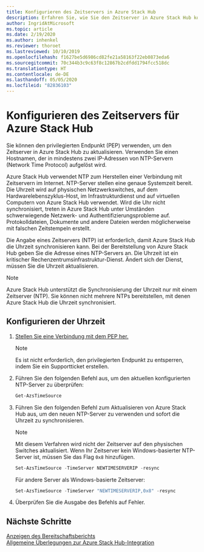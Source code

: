 ```yaml
---
title: Konfigurieren des Zeitservers in Azure Stack Hub
description: Erfahren Sie, wie Sie den Zeitserver in Azure Stack Hub konfigurieren.
author: IngridAtMicrosoft
ms.topic: article
ms.date: 2/19/2020
ms.author: inhenkel
ms.reviewer: thoroet
ms.lastreviewed: 10/10/2019
ms.openlocfilehash: f1627be5d6986cd82fe21a58163f22eb0873eda6
ms.sourcegitcommit: 70c344b3c9c63f8c12867b2cdfdd1794fcc518dc
ms.translationtype: HT
ms.contentlocale: de-DE
ms.lasthandoff: 05/05/2020
ms.locfileid: "82836103"
---
```

# <a name="configure-the-time-server-for-azure-stack-hub"></a>Konfigurieren des Zeitservers für Azure Stack Hub

Sie können den privilegierten Endpunkt (PEP) verwenden, um den Zeitserver in Azure Stack Hub zu aktualisieren. Verwenden Sie einen Hostnamen, der in mindestens zwei IP-Adressen von NTP-Servern (Network Time Protocol) aufgelöst wird.

Azure Stack Hub verwendet NTP zum Herstellen einer Verbindung mit Zeitservern im Internet. NTP-Server stellen eine genaue Systemzeit bereit. Die Uhrzeit wird auf physischen Netzwerkswitches, auf dem Hardwarelebenszyklus-Host, im Infrastrukturdienst und auf virtuellen Computern von Azure Stack Hub verwendet. Wird die Uhr nicht synchronisiert, treten in Azure Stack Hub unter Umständen schwerwiegende Netzwerk- und Authentifizierungsprobleme auf. Protokolldateien, Dokumente und andere Dateien werden möglicherweise mit falschen Zeitstempeln erstellt.

Die Angabe eines Zeitservers (NTP) ist erforderlich, damit Azure Stack Hub die Uhrzeit synchronisieren kann. Bei der Bereitstellung von Azure Stack Hub geben Sie die Adresse eines NTP-Servers an. Die Uhrzeit ist ein kritischer Rechenzentrumsinfrastruktur-Dienst. Ändert sich der Dienst, müssen Sie die Uhrzeit aktualisieren.

> [!NOTE]
> Azure Stack Hub unterstützt die Synchronisierung der Uhrzeit nur mit einem Zeitserver (NTP). Sie können nicht mehrere NTPs bereitstellen, mit denen Azure Stack Hub die Uhrzeit synchronisiert.

## <a name="configure-time"></a>Konfigurieren der Uhrzeit

1. [Stellen Sie eine Verbindung mit dem PEP her.](azure-stack-privileged-endpoint.md)
    > [!Note]  
    > Es ist nicht erforderlich, den privilegierten Endpunkt zu entsperren, indem Sie ein Supportticket erstellen.

2. Führen Sie den folgenden Befehl aus, um den aktuellen konfigurierten NTP-Server zu überprüfen:

    ```PowerShell
    Get-AzsTimeSource
    ```

3. Führen Sie den folgenden Befehl zum Aktualisieren von Azure Stack Hub aus, um den neuen NTP-Server zu verwenden und sofort die Uhrzeit zu synchronisieren.

    > [!Note]  
    > Mit diesem Verfahren wird nicht der Zeitserver auf den physischen Switches aktualisiert. Wenn Ihr Zeitserver kein Windows-basierter NTP-Server ist, müssen Sie das Flag `0x8` hinzufügen.

    ```PowerShell
    Set-AzsTimeSource -TimeServer NEWTIMESERVERIP -resync
    ```

    Für andere Server als Windows-basierte Zeitserver:

    ```PowerShell
    Set-AzsTimeSource -TimeServer "NEWTIMESERVERIP,0x8" -resync
    ```

4. Überprüfen Sie die Ausgabe des Befehls auf Fehler.


## <a name="next-steps"></a>Nächste Schritte

[Anzeigen des Bereitschaftsberichts](azure-stack-validation-report.md)  
[Allgemeine Überlegungen zur Azure Stack Hub-Integration](azure-stack-datacenter-integration.md)  
